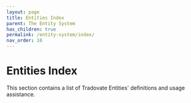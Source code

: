 ```yaml
---
layout: page
title: Entities Index
parent: The Entity System
has_children: true
permalink: /entity-system/index/
nav_order: 10
---
```


# Entities Index

This section contains a list of Tradovate Entities' definitions and usage assistance.
